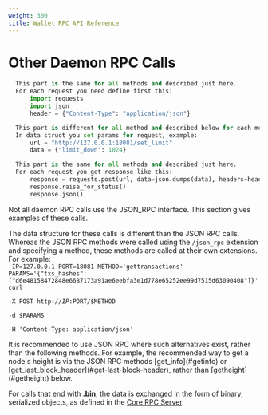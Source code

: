 ```yaml
---
weight: 300
title: Wallet RPC API Reference
---
```


# Other Daemon RPC Calls
```python
  This part is the same for all methods and described just here.
  For each request you need define first this:
      import requests
      import json
      header = {"Content-Type": "application/json"}

  This part is different for all method and described below for each method.
  In data struct you set params for request, example:
      url = "http://127.0.0.1:18081/set_limit"
      data = {"limit_down": 1024}

  This part is the same for all methods and described just here.
  For each request you get response like this:
      response = requests.post(url, data=json.dumps(data), headers=header)
      response.raise_for_status()
      response.json()
```
Not all daemon RPC calls use the JSON_RPC interface. This section gives examples of these calls.

The data structure for these calls is different than the JSON RPC calls. Whereas the JSON RPC methods were called using the `/json_rpc` extension and specifying a method, these methods are called at their own extensions. For example:  
<code>
    IP=127.0.0.1
    PORT=18081
    METHOD='gettransactions'
	PARAMS='{"txs_hashes":["d6e48158472848e6687173a91ae6eebfa3e1d778e65252ee99d7515d63090408"]}'
	curl \
		-X POST http://$IP:$PORT/$METHOD \
		-d $PARAMS \
		-H 'Content-Type: application/json'
</code>

<aside class="notice">
It is recommended to use JSON RPC where such alternatives exist, rather than the following methods. For example, the recommended way to get a node's height is via the JSON RPC methods [get_info](#getinfo) or [get_last_block_header](#get-last-block-header), rather than [getheight](#getheight) below.
</aside>

For calls that end with **.bin**, the data is exchanged in the form of binary, serialized objects, as defined in the [Core RPC Server](https://github.com/monero-project/monero/blob/master/src/rpc/core_rpc_server_commands_defs.h).
